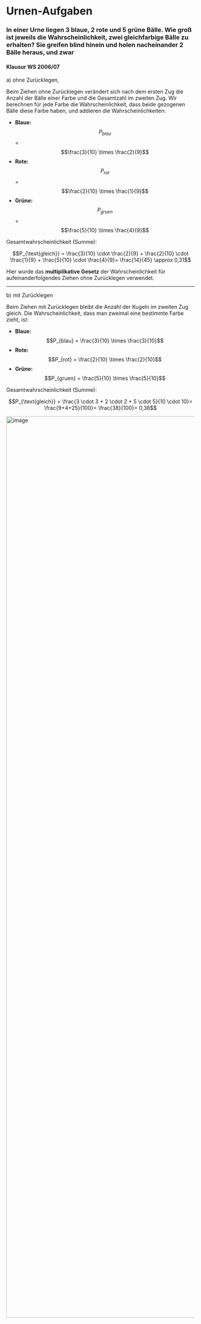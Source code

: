 # Urnen-Aufgaben

### In einer Urne liegen 3 blaue, 2 rote und 5 grüne Bälle. Wie groß ist jeweils die Wahrscheinlichkeit, zwei gleichfarbige Bälle zu erhalten? Sie greifen blind hinein und holen nacheinander 2 Bälle heraus, und zwar
#### Klausur WS 2006/07
a) ohne Zurücklegen,

Beim Ziehen ohne Zurücklegen verändert sich nach dem ersten Zug die Anzahl der Bälle einer Farbe und die Gesamtzahl im zweiten Zug. Wir berechnen für jede Farbe die Wahrscheinlichkeit, dass beide gezogenen Bälle diese Farbe haben, und addieren die Wahrscheinlichkeiten:

- **Blaue:**
$$P_{blau}$$ = $$\frac{3}{10} \times \frac{2}{9}$$
- **Rote:**
$$P_{rot}$$ = $$\frac{2}{10} \times \frac{1}{9}$$
- **Grüne:**
$$P_{gruen}$$ = $$\frac{5}{10} \times \frac{4}{9}$$

Gesamtwahrscheinlichkeit (Summe):

$$P_{\text{gleich}} = \frac{3}{10} \cdot \frac{2}{9} + \frac{2}{10} \cdot \frac{1}{9} + \frac{5}{10} \cdot \frac{4}{9}= \frac{14}{45} \approx 0,31$$

Hier wurde das **multiplikative Gesetz** der Wahrscheinlichkeit für aufeinanderfolgendes Ziehen ohne Zurücklegen verwendet.

***

b) mit Zurücklegen

Beim Ziehen mit Zurücklegen bleibt die Anzahl der Kugeln im zweiten Zug gleich. Die Wahrscheinlichkeit, dass man zweimal eine bestimmte Farbe zieht, ist:

- **Blaue:**
$$P_{blau} = \frac{3}{10} \times \frac{3}{10}$$
- **Rote:**
$$P_{rot} = \frac{2}{10} \times \frac{2}{10}$$
- **Grüne:**
$$P_{gruen} = \frac{5}{10} \times \frac{5}{10}$$

Gesamtwahrscheinlichkeit (Summe):

$$P_{\text{gleich}} = \frac{3 \cdot 3 + 2 \cdot 2 + 5 \cdot 5}{10 \cdot 10}= \frac{9+4+25}{100}= \frac{38}{100}= 0,38$$

<img width="3600" height="2400" alt="image" src="https://github.com/user-attachments/assets/8331dc0d-b7f0-4cc5-8db9-e3f2fc93f641" />

